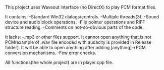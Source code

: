 This project uses Waveout interface (no DirectX) to play PCM format files.

It contains:
	-Standard Win32 dialogs/controls.
  -Multiple threads(3).
  -Sound device and audio block operations.
  -File pointer operations and RIFF structure reading.
  -Comments on not-so-obvious parts of the code.
  
It lacks:
  -.mp3 or other files support. It cannot open anything that is not PCM(example of .wav file encoded with audacity is provided 
in Release folder). It will be able to open anything after adding [anything]->PCM conversion mechanisms.
  -Few error checks.
  
All functions(the whole project) are in player.cpp file. 
